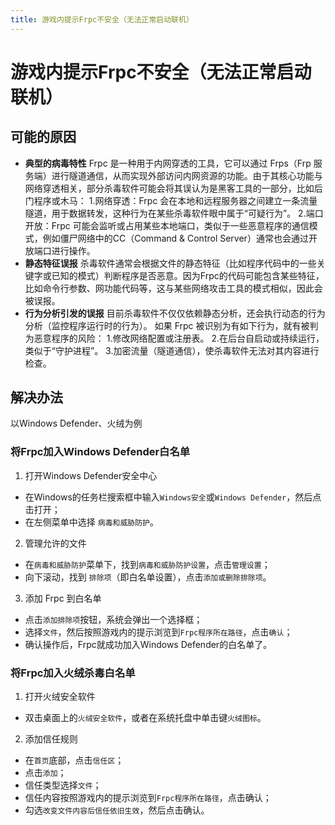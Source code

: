 ```yaml
---
title: 游戏内提示Frpc不安全（无法正常启动联机）
---
```

# 游戏内提示Frpc不安全（无法正常启动联机）

## 可能的原因
- **典型的病毒特性**
Frpc 是一种用于内网穿透的工具，它可以通过 Frps（Frp 服务端）进行隧道通信，从而实现外部访问内网资源的功能。由于其核心功能与网络穿透相关，部分杀毒软件可能会将其误认为是黑客工具的一部分，比如后门程序或木马：
1.网络穿透：Frpc 会在本地和远程服务器之间建立一条流量隧道，用于数据转发，这种行为在某些杀毒软件眼中属于“可疑行为”。
2.端口开放：Frpc 可能会监听或占用某些本地端口，类似于一些恶意程序的通信模式，例如僵尸网络中的CC（Command & Control Server）通常也会通过开放端口进行操作。
- **静态特征误报**
杀毒软件通常会根据文件的静态特征（比如程序代码中的一些关键字或已知的模式）判断程序是否恶意。因为Frpc的代码可能包含某些特征，比如命令行参数、网功能代码等，这与某些网络攻击工具的模式相似，因此会被误报。
- **行为分析引发的误报**
目前杀毒软件不仅仅依赖静态分析，还会执行动态的行为分析（监控程序运行时的行为）。
如果 Frpc 被识别为有如下行为，就有被判为恶意程序的风险：
1.修改网络配置或注册表。
2.在后台自启动或持续运行，类似于“守护进程”。
3.加密流量（隧道通信），使杀毒软件无法对其内容进行检查。

## 解决办法
以Windows Defender、火绒为例
### 将Frpc加入Windows Defender白名单
1. 打开Windows Defender安全中心
- 在Windows的任务栏搜索框中输入`Windows安全`或`Windows Defender`，然后点击打开；
- 在左侧菜单中选择 `病毒和威胁防护`。
2. 管理允许的文件
- 在`病毒和威胁防护`菜单下，找到`病毒和威胁防护设置`，点击`管理设置`；
- 向下滚动，找到 `排除项`（即白名单设置），点击`添加或删除排除项`。
3. 添加 Frpc 到白名单
- 点击`添加排除项`按钮，系统会弹出一个选择框；
- 选择`文件`，然后按照游戏内的提示浏览到`Frpc程序所在路径`，点击`确认`；
- 确认操作后，Frpc就成功加入Windows Defender的白名单了。

### 将Frpc加入火绒杀毒白名单
1. 打开火绒安全软件
- 双击桌面上的`火绒安全软件`，或者在系统托盘中单击键`火绒图标`。
2. 添加信任规则
- 在`首页`底部，点击`信任区`；
- 点击`添加`；
- 信任类型选择`文件`；
- 信任内容按照游戏内的提示浏览到`Frpc程序所在路径`，点击确认；
- 勾选`改变文件内容后信任依旧生效`，然后点击确认。